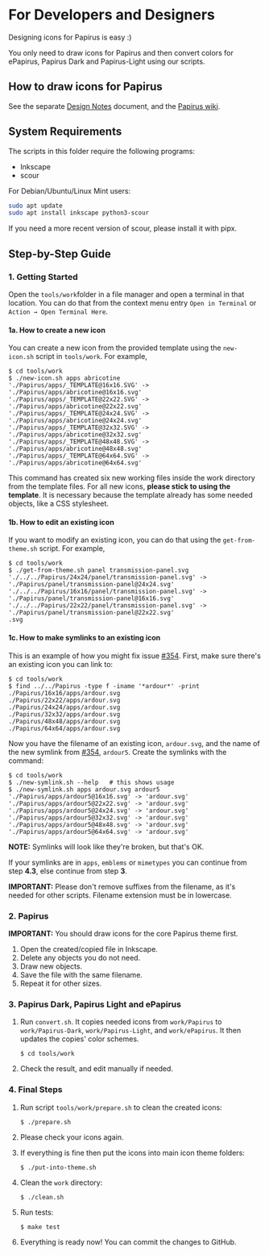 # For Developers and Designers

Designing icons for Papirus is easy :)

You only need to draw icons for Papirus and then convert colors for ePapirus, Papirus Dark and Papirus-Light using our scripts.

## How to draw icons for Papirus

See the separate [Design Notes](DESIGN.md) document, and the [Papirus wiki](https://github.com/PapirusDevelopmentTeam/papirus-icon-theme/wiki).

## System Requirements

The scripts in this folder require the following programs:

- Inkscape
- scour

For Debian/Ubuntu/Linux Mint users:

```sh
sudo apt update
sudo apt install inkscape python3-scour
```

If you need a more recent version of scour, please install it with pipx.

## Step-by-Step Guide

### 1. Getting Started

Open the `tools/work`folder in a file manager and open a terminal in that location. You can do that from the context menu entry `Open in Terminal` or `Action → Open Terminal Here`.

#### 1a. How to create a new icon

You can create a new icon from the provided template using the `new-icon.sh` script in  `tools/work`. For example,

```shell-session
$ cd tools/work
$ ./new-icon.sh apps abricotine
'./Papirus/apps/_TEMPLATE@16x16.SVG' -> './Papirus/apps/abricotine@16x16.svg'
'./Papirus/apps/_TEMPLATE@22x22.SVG' -> './Papirus/apps/abricotine@22x22.svg'
'./Papirus/apps/_TEMPLATE@24x24.SVG' -> './Papirus/apps/abricotine@24x24.svg'
'./Papirus/apps/_TEMPLATE@32x32.SVG' -> './Papirus/apps/abricotine@32x32.svg'
'./Papirus/apps/_TEMPLATE@48x48.SVG' -> './Papirus/apps/abricotine@48x48.svg'
'./Papirus/apps/_TEMPLATE@64x64.SVG' -> './Papirus/apps/abricotine@64x64.svg'
```

This command has created six new working files inside the work directory from the template files. For all new icons, **please stick to using the template**. It is necessary because the template already has some needed objects, like a CSS stylesheet.

#### 1b. How to edit an existing icon

If you want to modify an existing icon, you can do that using the `get-from-theme.sh` script. For example,

```shell-session
$ cd tools/work
$ ./get-from-theme.sh panel transmission-panel.svg
'./../../Papirus/24x24/panel/transmission-panel.svg' -> './Papirus/panel/transmission-panel@24x24.svg'
'./../../Papirus/16x16/panel/transmission-panel.svg' -> './Papirus/panel/transmission-panel@16x16.svg'
'./../../Papirus/22x22/panel/transmission-panel.svg' -> './Papirus/panel/transmission-panel@22x22.svg'
.svg
```

#### 1c. How to make symlinks to an existing icon

This is an example of how you might fix issue  [#354](https://github.com/PapirusDevelopmentTeam/papirus-icon-theme/issues/354). First, make sure there's an existing icon you can link to:

```shell-session
$ cd tools/work
$ find ../../Papirus -type f -iname '*ardour*' -print
./Papirus/16x16/apps/ardour.svg
./Papirus/22x22/apps/ardour.svg
./Papirus/24x24/apps/ardour.svg
./Papirus/32x32/apps/ardour.svg
./Papirus/48x48/apps/ardour.svg
./Papirus/64x64/apps/ardour.svg
```

Now you have the filename of an existing icon, `ardour.svg`, and the name of the new symlink from [#354](https://github.com/PapirusDevelopmentTeam/papirus-icon-theme/issues/354), `ardour5`. Create the symlinks with the command:

```shell-session
$ cd tools/work
$ ./new-symlink.sh --help   # this shows usage
$ ./new-symlink.sh apps ardour.svg ardour5
'./Papirus/apps/ardour5@16x16.svg' -> 'ardour.svg'
'./Papirus/apps/ardour5@22x22.svg' -> 'ardour.svg'
'./Papirus/apps/ardour5@24x24.svg' -> 'ardour.svg'
'./Papirus/apps/ardour5@32x32.svg' -> 'ardour.svg'
'./Papirus/apps/ardour5@48x48.svg' -> 'ardour.svg'
'./Papirus/apps/ardour5@64x64.svg' -> 'ardour.svg'
```

**NOTE:** Symlinks will look like they're broken, but that's OK.

If your symlinks are in `apps`, `emblems` or `mimetypes` you can continue from step **4.3**, else continue from step **3**.

**IMPORTANT:** Please don't remove suffixes from the filename, as it's needed for other scripts. Filename extension must be in lowercase.

### 2. Papirus

**IMPORTANT:** You should draw icons for the core Papirus theme first.

1. Open the created/copied file in Inkscape.
2. Delete any objects you do not need.
3. Draw new objects.
4. Save the file with the same filename.
5. Repeat it for other sizes.

### 3. Papirus Dark, Papirus Light and ePapirus

1. Run `convert.sh`. It copies needed icons from `work/Papirus` to `work/Papirus-Dark`, `work/Papirus-Light`, and `work/ePapirus`. It then updates the copies' color schemes.

    ```shell-session
    $ cd tools/work
    ```

2. Check the result, and edit manually if needed.

### 4. Final Steps

1. Run script `tools/work/prepare.sh` to clean the created icons:

    ```shell-session
    $ ./prepare.sh
    ```

2. Please check your icons again.

3. If everything is fine then put the icons into main icon theme folders:

    ```shell-session
    $ ./put-into-theme.sh
    ```

4. Clean the `work` directory:

    ```shell-session
    $ ./clean.sh
    ```

5. Run tests:

    ```shell-session
    $ make test
    ```

6. Everything is ready now! You can commit the changes to GitHub.
